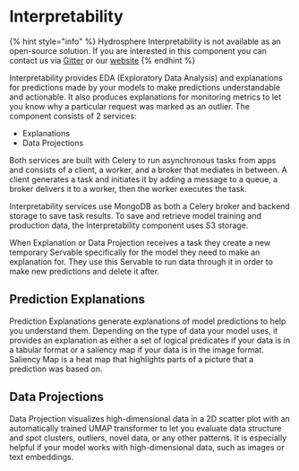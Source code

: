 # Interpretability

{% hint style="info" %}
Hydrosphere Interpretability is not available as an open-source solution. If you are interested in this component you can contact us via [Gitter](https://gitter.im/Hydrospheredata/hydro-serving) or our [website](https://hydrosphere.io)
{% endhint %}

Interpretability provides EDA \(Exploratory Data Analysis\) and explanations for predictions made by your models to make predictions understandable and actionable. It also produces explanations for monitoring metrics to let you know why a particular request was marked as an outlier. The component consists of 2 services:

* Explanations
* Data Projections

Both services are built with Celery to run asynchronous tasks from apps and consists of a client, a worker, and a broker that mediates in between. A client generates a task and initiates it by adding a message to a queue, а broker delivers it to a worker, then the worker executes the task.

Interpretability services use MongoDB as both a Celery broker and backend storage to save task results. To save and retrieve model training and production data, the Interpretability component uses S3 storage.

When Explanation or Data Projection receives a task they create a new temporary Servable specifically for the model they need to make an explanation for. They use this Servable to run data through it in order to make new predictions and delete it after.

## Prediction Explanations

Prediction Explanations generate explanations of model predictions to help you understand them. Depending on the type of data your model uses, it provides an explanation as either a set of logical predicates if your data is in a tabular format or a saliency map if your data is in the image format. Saliency Map is a heat map that highlights parts of a picture that a prediction was based on.

## Data Projections

Data Projection visualizes high-dimensional data in a 2D scatter plot with an automatically trained UMAP transformer to let you evaluate data structure and spot clusters, outliers, novel data, or any other patterns. It is especially helpful if your model works with high-dimensional data, such as images or text embeddings.

